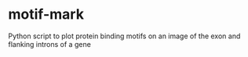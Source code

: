 # motif-mark
Python script to plot protein binding motifs on an image of the exon and flanking introns of a gene
